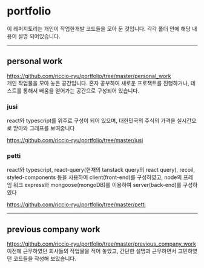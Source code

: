 # portfolio

이 레퍼지토리는 개인이 작업한개발 코드들을 모아 둔 것입니다. 각각 폴더 안에 해당 내용이 설명 되어있습니다.

---
## personal work
<https://github.com/riccio-ryu/portfolio/tree/master/personal_work>  
개인 작업물을 모아 놓은 공간입니다. 혼자 공부하여 새로운 프로잭트를 진행하거나, 테스트를 통해서 배움을 얻어가는 공간으로 구성되어 있습니다.

### jusi
react와 typescript를 위주로 구성이 되어 있으며, 대한민국의 주식의 가격을 실시간으로 받아와 그래프를 보여줍니다

<https://github.com/riccio-ryu/portfolio/tree/master/jusi>


### petti
react와 typescript, react-query(현재의 tanstack query의 react query), recoil, styled-components 등을 사용하여 client(front-end)를 구성하였고, node의 프레임 워크 express와 mongoose(mongoDB)를 이용하여 server(back-end)를 구성하였다

<https://github.com/riccio-ryu/portfolio/tree/master/petti>

---
## previous company work
<https://github.com/riccio-ryu/portfolio/tree/master/previous_company_work>  
이전에 근무하였던 회사들의 작업물을 적어 놓았고, 간단한 설명과 근무하면서 고민하였던 코드들을 작성해 보았습니다.
